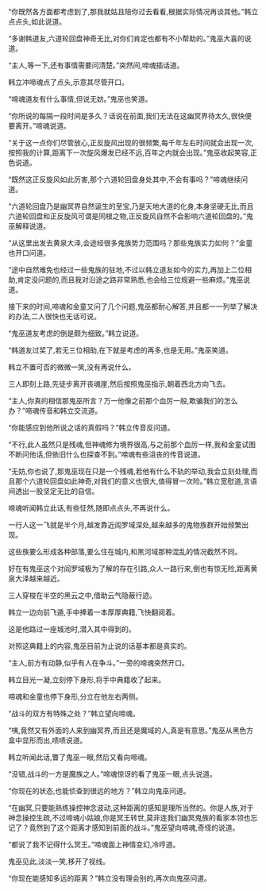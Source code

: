 
“你既然各方面都考虑到了,那我就姑且陪你过去看看,根据实际情况再谈其他。”韩立点点头,如此说道。

“多谢韩道友,六道轮回盘神奇无比,对你们肯定也都有不小帮助的。”鬼巫大喜的说道。

“主人,等一下,还有事情需要问清楚。”突然间,啼魂插话道。

韩立冲啼魂点了点头,示意其尽管开口。

“啼魂道友有什么事情,但说无妨。”鬼巫也笑道。

“你所说的每隔一段时间是多久？话说在前面,我们无法在这幽冥界待太久,很快便要离开。”啼魂说道。

“关于这一点你们尽管放心,正反旋风出现的很频繁,每千年左右时间就会出现一次,按照我的计算,距离下一次旋风爆发已经不远,百年之内就会出现。”鬼巫收起笑容,正色说道。

“既然这正反旋风如此厉害,那个六道轮回盘身处其中,不会有事吗？”啼魂继续问道。

“六道轮回盘乃是幽冥界自然诞生的至宝,乃是天地大道的化身,本身坚硬无比,而且六道轮回盘和正反旋风可谓是同根之物,正反旋风自然不会影响六道轮回盘的。”鬼巫解释说道。

“从这里出发去黄泉大泽,会途经很多鬼族势力范围吗？那些鬼族实力如何？”金童也开口问道。

“途中自然难免也经过一些鬼族的驻地,不过以韩立道友如今的实力,再加上二位相助,肯定没问题的,而且我对沿途之路非常熟悉,也会给三位规避一些麻烦。”鬼巫说道。

接下来的时间,啼魂和金童又问了几个问题,鬼巫都耐心解答,并且都一一列举了解决的办法,二人很快也无话可说。

“鬼巫道友考虑的倒是颇为细致。”韩立说道。

“韩道友过奖了,若无三位相助,在下就是考虑的再多,也是无用。”鬼巫笑道。

韩立不置可否的微微一笑,没有再说什么。

三人即刻上路,先徒步离开丧魂崖,然后按照鬼巫指示,朝着西北方向飞去。

“主人,你真的相信那鬼巫所言？万一他像之前那个血厉一般,欺骗我们的怎么办？”啼魂传音和韩立交流道。

“你能感应到他所说之话的真假吗？”韩立传音反问道。

“不行,此人虽然只是残魂,但神魂修为境界很高,与之前那个血厉一样,我和金童试图不断问他话,但依旧什么也探查不到。”啼魂有些沮丧的传音说道。

“无妨,你也说了,那鬼巫现在只是一个残魂,若他有什么不轨的举动,我会立刻处理,而且那个六道轮回盘如此神奇,对我们的意义也很大,值得冒一次险。”韩立宽慰道,言语间透出一股坚定无比的自信。

啼魂听闻韩立此话,有些怔然,随即点点头,不再说什么。

一行人这一飞就是半个月,越发靠近阎罗域深处,越来越多的鬼物族群开始频繁出现。

这些族要么形成各种部落,要么住在城内,和黑河域那种混乱的情况截然不同。

好在有鬼巫这个对阎罗域极为了解的存在引路,众人一路行来,倒也有惊无险,距离黄泉大泽越来越近。

三人穿梭在半空的黑云之中,借助云气隐蔽行迹。

韩立一边向前飞遁,手中捧着一本厚厚典籍,飞快翻阅着。

这是他路过一座城池时,潜入其中得到的。

对照这典籍上的内容,鬼巫目前为止说的话基本都是真实的。

“主人,前方有动静,似乎有人在争斗。”一旁的啼魂突然开口。

韩立目光一凝,立刻停下身形,将手中典籍收了起来。

啼魂和金童也停下身形,分立在他左右两侧。

“战斗的双方有特殊之处？”韩立望向啼魂。

“咦,竟然又有外面的人来到幽冥界,而且还是魔域的人,真是有意思。”鬼巫从黑色方盒中显形而出,啧啧说道。

韩立听闻此话,瞥了鬼巫一眼,然后又看向啼魂。

“没错,战斗的一方是魔族之人。”啼魂惊讶的看了鬼巫一眼,点头说道。

“你现在的状态,也能侦查到很远的地方？”韩立向鬼巫问道。

“在幽冥,只要能熟练操控神念波动,这种距离的感知是理所当然的。你是人族,对于神念操控生疏,不过啼魂小姑娘,你是冥王转世,莫非连我们幽冥鬼族的看家本领也忘记了？竟然到了这个距离才感知到前面的战斗。”鬼巫望向啼魂,奇怪的说道。

“都说了我不记得什么冥王。”啼魂面上神情变幻,冷哼道。

鬼巫见此,淡淡一笑,移开了视线。

“你现在能感知多远的距离？”韩立没有理会别的,再次向鬼巫问道。